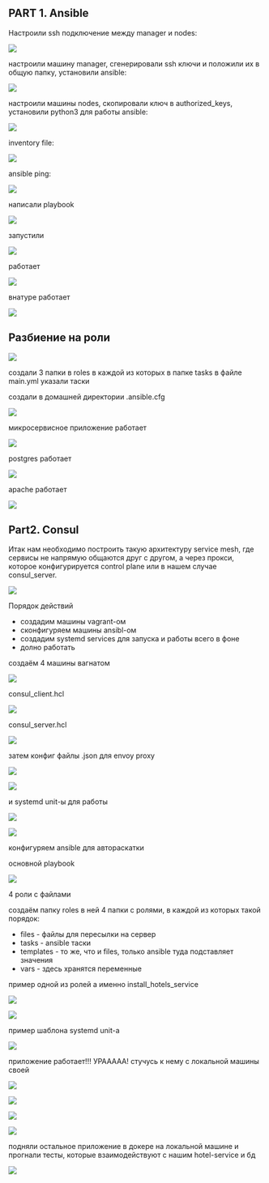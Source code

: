 ## PART 1. Ansible

Настроили ssh подключение между manager и nodes:

![](screenshots/Pasted%20image%2020250203140438.png)


настроили машину manager, сгенерировали ssh ключи и положили их в общую папку, установили ansible:

![](screenshots/Pasted%20image%2020250203135926.png)


настроили машины nodes,  скопировали ключ в authorized_keys, установили python3 для работы ansible:

![](screenshots/Pasted%20image%2020250203140040.png)

inventory file:

![](screenshots/Pasted%20image%2020250203135808.png)

ansible ping:

![](screenshots/Pasted%20image%2020250203135734.png)

написали playbook 

![](screenshots/Pasted%20image%2020250203202511.png)


запустили

![](screenshots/Pasted%20image%2020250203202132.png)


работает

![](screenshots/Pasted%20image%2020250203202153.png)

внатуре работает

![](screenshots/Pasted%20image%2020250203202118.png)

## Разбиение на роли

![](screenshots/Pasted%20image%2020250206185546.png)

создали 3 папки в roles в каждой из которых в папке tasks в файле main.yml указали таски

создали в домашней директории .ansible.cfg

![](screenshots/Pasted%20image%2020250206185800.png)


микросервисное приложение работает

![](screenshots/Pasted%20image%2020250206192336.png)

postgres работает

![](screenshots/Pasted%20image%2020250206184618.png)


apache работает


![](screenshots/Pasted%20image%2020250206185835.png)

## Part2. Consul

Итак нам необходимо построить такую архитектуру service mesh, где сервисы не напрямую общаются друг с другом, а через прокси, которое конфигурируется control plane или в нашем случае consul_server.

![](screenshots/Pasted%20image%2020250212130706.png)


Порядок действий
- создадим машины vagrant-ом
- сконфигуряем машины ansibl-ом
- создадим systemd services для запуска и работы всего в фоне
- долно работать


создаём 4 машины вагнатом 

![](screenshots/Pasted%20image%2020250212131309.png)

consul_client.hcl

![](screenshots/Pasted%20image%2020250212130959.png)

consul_server.hcl

![](screenshots/Pasted%20image%2020250212131011.png)


затем конфиг файлы .json для envoy proxy

![](screenshots/Pasted%20image%2020250212131046.png)

![](screenshots/Pasted%20image%2020250212131054.png)

и systemd unit-ы для работы

![](screenshots/Pasted%20image%2020250212131121.png)

![](screenshots/Pasted%20image%2020250212131149.png)


конфигуряем ansible для автораскатки

основной playbook

![](screenshots/Pasted%20image%2020250212131432.png)


4 роли с файлами

создаём папку roles в ней 4 папки с ролями, в каждой из которых такой порядок:
- files - файлы для пересылки на сервер
- tasks - ansible таски
- templates - то же, что и files, только ansible туда подставляет значения
- vars - здесь хранятся переменные

пример одной из ролей а именно install_hotels_service

![](screenshots/Pasted%20image%2020250212131729.png)


![](screenshots/Pasted%20image%2020250212131742.png)

пример шаблона systemd unit-a

![](screenshots/Pasted%20image%2020250212131904.png)




приложение работает!!! УРААААА! стучусь к нему с локальной машины своей

![](screenshots/Pasted%20image%2020250211211403.png)

![](screenshots/Pasted%20image%2020250211212822.png)

![](screenshots/Pasted%20image%2020250211212900.png)

![](screenshots/Pasted%20image%2020250211212930.png)


подняли остальное приложение в докере на локальной машине и прогнали тесты, которые взаимодействуют с нашим hotel-service и бд


![](screenshots/Pasted%20image%2020250212162948.png)